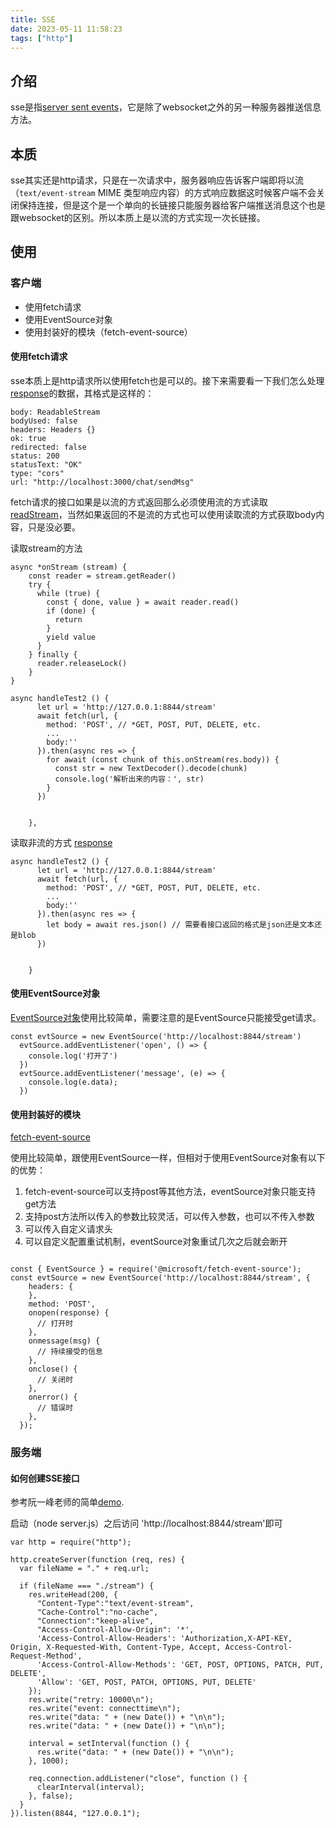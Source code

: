 ```yaml
---
title: SSE
date: 2023-05-11 11:58:23
tags: ["http"]
---
```


## 介绍
sse是指[server sent events](https://developer.mozilla.org/en-US/docs/Web/API/Server-sent_events/Using_server-sent_events)，它是除了websocket之外的另一种服务器推送信息方法。



## 本质

sse其实还是http请求，只是在一次请求中，服务器响应告诉客户端即将以流（`text/event-stream` MIME 类型响应内容）的方式响应数据这时候客户端不会关闭保持连接，但是这个是一个单向的长链接只能服务器给客户端推送消息这个也是跟websocket的区别。所以本质上是以流的方式实现一次长链接。



## 使用

### 客户端

- 使用fetch请求
- 使用EventSource对象
- 使用封装好的模块（fetch-event-source）



#### 使用fetch请求

sse本质上是http请求所以使用fetch也是可以的。接下来需要看一下我们怎么处理[response](https://developer.mozilla.org/en-US/docs/Web/API/Response)的数据，其格式是这样的：

```
body: ReadableStream
bodyUsed: false
headers: Headers {}
ok: true
redirected: false
status: 200
statusText: "OK"
type: "cors"
url: "http://localhost:3000/chat/sendMsg"
```

fetch请求的接口如果是以流的方式返回那么必须使用流的方式读取 [readStream](https://developer.mozilla.org/en-US/docs/Web/API/ReadableStream)，当然如果返回的不是流的方式也可以使用读取流的方式获取body内容，只是没必要。

读取stream的方法

```
async *onStream (stream) {
    const reader = stream.getReader()
    try {
      while (true) {
        const { done, value } = await reader.read()
        if (done) {
          return
        }
        yield value
      }
    } finally {
      reader.releaseLock()
    }
}

async handleTest2 () {
      let url = 'http://127.0.0.1:8844/stream'
      await fetch(url, {
        method: 'POST', // *GET, POST, PUT, DELETE, etc.
        ...
        body:''
      }).then(async res => {
        for await (const chunk of this.onStream(res.body)) {
          const str = new TextDecoder().decode(chunk)
          console.log('解析出来的内容：', str)
        }
      })


    },
```

读取非流的方式 [response](https://developer.mozilla.org/en-US/docs/Web/API/Response)

```
async handleTest2 () {
      let url = 'http://127.0.0.1:8844/stream'
      await fetch(url, {
        method: 'POST', // *GET, POST, PUT, DELETE, etc.
        ...
        body:''
      }).then(async res => {
      	let body = await res.json() // 需要看接口返回的格式是json还是文本还是blob
      })


    }
```



#### 使用EventSource对象

[EventSource对象](https://developer.mozilla.org/zh-CN/docs/Web/API/EventSource)使用比较简单，需要注意的是EventSource只能接受get请求。

```
const evtSource = new EventSource('http://localhost:8844/stream')
  evtSource.addEventListener('open', () => {
    console.log('打开了')
  })
  evtSource.addEventListener('message', (e) => {
    console.log(e.data);
  })
```



#### 使用封装好的模块

[fetch-event-source](https://www.npmjs.com/package/@microsoft/fetch-event-source)

使用比较简单，跟使用EventSource一样，但相对于使用EventSource对象有以下的优势：
1. fetch-event-source可以支持post等其他方法，eventSource对象只能支持get方法
2. 支持post方法所以传入的参数比较灵活，可以传入参数，也可以不传入参数
3. 可以传入自定义请求头
4. 可以自定义配置重试机制，eventSource对象重试几次之后就会断开
```

const { EventSource } = require('@microsoft/fetch-event-source');
const evtSource = new EventSource('http://localhost:8844/stream', { 
    headers: {
    },
    method: 'POST',
    onopen(response) {
      // 打开时
    },
    onmessage(msg) {
      // 持续接受的信息
    },
    onclose() {
      // 关闭时
    },
    onerror() {
      // 错误时
    },
  });

```


### 服务端

#### 如何创建SSE接口

参考阮一峰老师的简单[demo](https://www.ruanyifeng.com/blog/2017/05/server-sent_events.html).

启动（node server.js）之后访问 'http://localhost:8844/stream'即可

```
var http = require("http");

http.createServer(function (req, res) {
  var fileName = "." + req.url;

  if (fileName === "./stream") {
    res.writeHead(200, {
      "Content-Type":"text/event-stream",
      "Cache-Control":"no-cache",
      "Connection":"keep-alive",
      "Access-Control-Allow-Origin": '*',
      'Access-Control-Allow-Headers': 'Authorization,X-API-KEY, Origin, X-Requested-With, Content-Type, Accept, Access-Control-Request-Method',
      'Access-Control-Allow-Methods': 'GET, POST, OPTIONS, PATCH, PUT, DELETE',
      'Allow': 'GET, POST, PATCH, OPTIONS, PUT, DELETE'
    });
    res.write("retry: 10000\n");
    res.write("event: connecttime\n");
    res.write("data: " + (new Date()) + "\n\n");
    res.write("data: " + (new Date()) + "\n\n");

    interval = setInterval(function () {
      res.write("data: " + (new Date()) + "\n\n");
    }, 1000);

    req.connection.addListener("close", function () {
      clearInterval(interval);
    }, false);
  }
}).listen(8844, "127.0.0.1");
```


